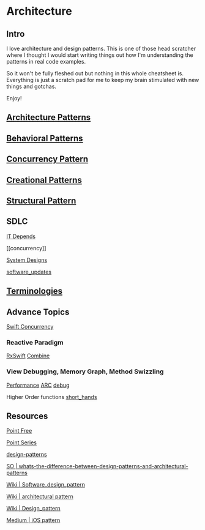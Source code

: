 # Architecture

## Intro

I love architecture and design patterns.
This is one of those head scratcher where I thought I would start writing things out how I'm understanding the patterns in real code examples.

So it won't be fully fleshed out but nothing in this whole cheatsheet is. Everything is just a scratch pad for me to keep my brain stimulated with new things and gotchas.

Enjoy!

## [Architecture Patterns](architectural_pattern.md)

## [Behavioral Patterns](behavioral_patterns.md)

## [Concurrency Pattern](concurrency_pattern.md)

## [Creational Patterns](creational_patterns.md)

## [Structural Pattern](structural_pattern.md)

## SDLC

[IT Depends](it_Depends.md)

[[concurrency]]

[System Designs](system_designs.md)

[software_updates](software_updates.md)

## [Terminologies](architecture/terminologies.md)

## Advance Topics

[Swift Concurrency](ios/concurrency/Readme_concurrency.md)

### Reactive Paradigm

[RxSwift](ios/rxSwift/README_rxSwift.md) 
[Combine](ios/combine/ReadMe_combine.md)

### View Debugging, Memory Graph, Method Swizzling

[Performance](ios/xcode/performance.md)
[ARC](ios/lifecycle/arc.md)
[debug](ios/xcode/debug.md)

Higher Order functions [short_hands](ios/swift/short_hands.md)

## Resources

[Point Free](https://www.pointfree.co/collections/composable-architecture)

[Point Series](https://www.pointfree.co)

[design-patterns](https://refactoring.guru/design-patterns/catalog)

[SO | whats-the-difference-between-design-patterns-and-architectural-patterns](https://stackoverflow.com/questions/4243187/whats-the-difference-between-design-patterns-and-architectural-patterns)

[Wiki | Software_design_pattern](https://en.wikipedia.org/wiki/Software_design_pattern)

[Wiki | architectural pattern](https://en.wikipedia.org/wiki/Architectural_pattern)

[Wiki | Design_pattern](https://en.wikipedia.org/wiki/Design_pattern)

[Medium | iOS pattern](https://singhdivesh.medium.com/according-to-wikipedia-b1afa6de08c) 
